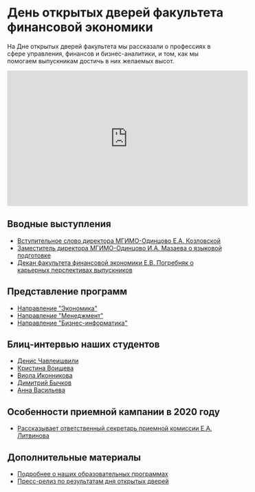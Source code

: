 # День открытых дверей факультета финансовой экономики

На Дне открытых дверей факультета мы рассказали о профессиях в сфере управления, финансов и бизнес-аналитики, и том, как мы помогаем выпускникам достичь в них желаемых высот. 

<iframe width="560" height="315" src="https://www.youtube.com/embed/i4nXeMh3Y4Y" frameborder="0" allow="accelerometer; autoplay; encrypted-media; gyroscope; picture-in-picture" allowfullscreen></iframe>

## Вводные выступления

 - [Вступительное слово директора МГИМО-Одинцово Е.А. Козловской](kozlovskaya.md)
 - [Заместитель директора МГИМО-Одинцово И.А. Мазаева о языковой подготовке](mazaeva.md)
 - [Декан факультета финансовой экономики Е.В. Погребняк о карьерных перспективах выпускников](pogrebnyak.md)

## Представление программ 

 - [Направление "Экономика"](../program/economics.md)
 - [Направление "Менеджмент"](../program/management.md) 
 - [Направление "Бизнес-информатика"](../program/bi.md)

## Блиц-интервью наших студентов 

- [Денис Чавлеишвили](students.md#_1) 
- [Кристина Воищева](students.md#_2) 
- [Виола Иконникова](students.md#_3) 
- [Димитрий Бычков](students.md#_4) 
- [Анна Васильева](students.md#_5)

## Особенности приемной кампании в 2020 году

  - [Рассказывает ответственный секретарь приемной комиссии Е.А. Литвинова](litvinova.md)

## Дополнительные материалы

- [Подробнее о наших образовательных программах](../program/about.md)
- [Пресс-релиз по результатам дня открытых дверей](https://mgimo.ru/about/news/main/openday-finec-2020/)